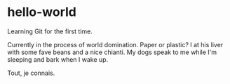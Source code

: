 # hello-world
Learning Git for the first time.

Currently in the process of world domination.
Paper or plastic?
I at his liver with some fave beans and a nice chianti.
My dogs speak to me while I'm sleeping and bark when I wake up.

Tout, je connais.
